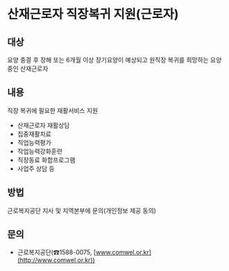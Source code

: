 # 산재근로자 직장복귀 지원(근로자)

## 대상
요양 종결 후 장해 또는 6개월 이상 장기요양이 예상되고 원직장 복귀를 희망하는 요양 중인 산재근로자

## 내용
직장 복귀에 필요한 재활서비스 지원
- 산재근로자 재활상담
- 집중재활치료
- 직업능력평가
- 작업능력강화훈련
- 직장동료 화합프로그램
- 사업주 상담 등

## 방법
근로복지공단 지사 및 지역본부에 문의(개인정보 제공 동의)

## 문의
- 근로복지공단(☎1588-0075, [www.comwel.or.kr](http://www.comwel.or.kr))

